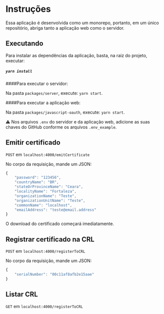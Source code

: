 # Instruções

Essa aplicação é desenvolvida como um monorepo, portanto, em um único repositório, abriga tanto a aplicação web como o servidor.

## Executando

Para instalar as dependências da aplicação, basta, na raiz do projeto, executar:
##### `yarn install`

####Para executar o servidor:

Na pasta `packages/server`, execute: `yarn start`.

####Para executar a aplicação web:

Na pasta `packages/javascript-oauth`, execute: `yarn start`.

⚠️ Nos arquivos `.env` do servidor e da aplicação web, adicione as suas chaves do GitHub conforme os arquivos `.env_example`.

## Emitir certificado

`POST` em `localhost:4000/emitCertificate`

No corpo da requisição, mande um JSON:
```javascript
{
    "password": "123456",
    "countryName": "BR",
    "stateOrProvinceName": "Ceara",
    "localityName": "Fortaleza",
    "organizationName": "Teste",
    "organizationUnitName": "Teste",
    "commonName": "localhost",
    "emailAddress": "teste@email.address"
}
```

O download do certificado começará imediatamente.

## Registrar certificado na CRL

`POST` em `localhost:4000/registerToCRL`

No corpo da requisição, mande um JSON:
```javascript
{
    "serialNumber": "00c11af8afb2e15aae" 
}
```

## Listar CRL

`GET` em `localhost:4000/registerToCRL`
